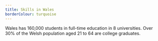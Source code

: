 ```yaml
---
title: Skills in Wales
borderColour: turquoise
---
```

Wales has 160,000 students in full-time education in 8 universities. Over 30% of the Welsh population aged 21 to 64 are college graduates.